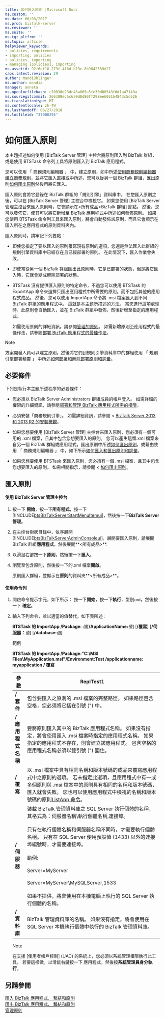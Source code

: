 ```yaml
---
title: 如何匯入原則 |Microsoft Docs
ms.custom: ''
ms.date: 06/08/2017
ms.prod: biztalk-server
ms.reviewer: ''
ms.suite: ''
ms.tgt_pltfrm: ''
ms.topic: article
helpviewer_keywords:
- policies, requirements
- importing, policies
- policies, importing
- managing [policies], importing
ms.assetid: 92f6ef18-279f-416d-b13e-8b9642539d27
caps.latest.revision: 29
author: MandiOhlinger
ms.author: mandia
manager: anneta
ms.openlocfilehash: c70038d23dc43a865a5fe30d80543f0d1a47149a
ms.sourcegitcommit: 266308ec5c6a9d8d80ff298ee6051b4843c5d626
ms.translationtype: MT
ms.contentlocale: zh-TW
ms.lasthandoff: 06/27/2018
ms.locfileid: "37000295"
---
```

# <a name="how-to-import-a-policy"></a>如何匯入原則
本主題描述如何使用 [BizTalk Server 管理] 主控台將原則匯入到 BizTalk 群組，或是使用 BTSTask 命令列工具將原則匯入到 BizTalk 應用程式。  
  
 您可以使用 「 商務規則編輯器 」 中，建立原則，如中所述[使用商務規則編輯器建立商務規則](../core/creating-business-rules-using-the-business-rule-composer.md)，並將它匯入直接或中所述，您可以從另一個 BizTalk 群組，匯出原則[如何匯出原則](../core/how-to-export-a-policy.md)然後再將它匯入。  
  
 匯入原則會將它登錄在 BizTalk 群組的「規則引擎」資料庫中。 在您匯入原則之後，可以在 [BizTalk Server 管理] 主控台中檢視它。 如果您使用 [BizTalk Server 管理主控台來匯入原則時，它會顯示在\<所有成品\>BizTalk 群組] 節點。 然後，您可以發佈它，使其可以將它新增至 BizTalk 應用程式中所述[如何發佈原則](../core/how-to-publish-a-policy.md)。 如果您使用 BTSTask 命令列工具來匯入原則，將會自動發佈該原則，而且它會顯示在匯入所在之應用程式的原則資料夾內。  
  
 匯入原則時，請牢記下列要點：  
  
- 即使您指定了要以匯入的原則覆寫現有原則的選項，您還是無法匯入此群組的規則引擎資料庫中已經存在且已經部署的原則。 在此情況下，匯入作業會失敗。  
  
- 即使當從另一個 BizTalk 群組匯出此原則時，它是已部署的狀態，但是將它匯入時，它就會變成解除部署的狀態。  
  
- BTSTask 沒有提供匯入原則的特定命令，不過您可以使用 BTSTask 的 ExportApp 命令來選擇只匯出應用程式中所需要的原則，而不包括其他的應用程式成品。 然後，您可以使用 ImportApp 命令將 .msi 檔案匯入到不同 BizTalk 群組的應用程式中。 這就是本主題所描述的方法。 當您進行這項處理時，此原則會自動匯入，並在 BizTalk 群組中發佈，然後新增至指定的應用程式。  
  
  如需使用原則的詳細資訊，請參閱[管理的原則](../core/managing-policies.md)。 如需新增原則至應用程式的最佳作法，請參閱[部署 BizTalk 應用程式的最佳作法](../core/best-practices-for-deploying-a-biztalk-application.md)。  
  
> [!NOTE]
>  方案開發人員可以建立原則，然後將它們到規則引擎資料庫中的群組使用 「 規則引擎部署精靈 」 中所述[如何部署和解除部署原則和詞彙](../core/how-to-deploy-and-undeploy-policies-and-vocabularies.md)。  
  
## <a name="prerequisites"></a>必要條件  
 下列是執行本主題所述程序的必要條件：  
  
-   您必須以 BizTalk Server Administrators 群組成員的帳戶登入。 如需詳細的權限的詳細資訊，請參閱[部署和管理 BizTalk 應用程式所需的權限](../core/permissions-required-for-deploying-and-managing-a-biztalk-application.md)。  
  
-   必須安裝「商務規則引擎」。 如需詳細資訊，請參閱 < [BizTalk Server 2013 和 2013 R2 的安裝概觀](http://msdn.microsoft.com/library/8041926c-cfc9-4eaf-9c28-a2c6e8015bc5)。  
  
-   如果您想要使用 [BizTalk Server 管理] 主控台來匯入原則，您必須有一個可用的 .xml 檔案，且其中包含您想要匯入的原則。 您可以產生這類.xml 檔案來自另一個 BizTalk 群組或應用程式，匯出原則中所述[如何匯出原則](../core/how-to-export-a-policy.md)，或藉由使用 「 商務規則編輯器 」 中，如下所示[如何匯入和匯出原則和詞彙](../core/how-to-import-and-export-policies-and-vocabularies.md)。  
  
-   如果您想要使用 BTSTask 來匯入原則，您必須有一個 .msi 檔案，且其中包含您想要匯入的原則。 如需相關指示，請參閱 <<c0> [ 如何匯出原則](../core/how-to-export-a-policy.md)。  
  
## <a name="to-import-a-policy"></a>匯入原則  
  
#### <a name="using-the-biztalk-server-administration-console"></a>使用 BizTalk Server 管理主控台  
  
1. 按一下 **開始**，按一下**所有程式**，按一下  [!INCLUDE[btsBizTalkServerStartMenuItemui](../includes/btsbiztalkserverstartmenuitemui-md.md)]，然後按一下**BizTalk Server 管理**。  
  
2. 在主控台樹狀目錄中，依序展開[!INCLUDE[btsBizTalkServerAdminConsoleui](../includes/btsbiztalkserveradminconsoleui-md.md)]，展開要匯入原則，請展開 BizTalk 群組**應用程式**，然後展開**\<所有成品\>**.  
  
3. 以滑鼠右鍵按一下**原則**，然後按一下**匯入**。  
  
4. 瀏覽至包含原則，然後按一下的.xml 檔案**開啟**。  
  
    原則匯入群組，並顯示在**原則**的資料夾**\<所有成品\>**。  
  
#### <a name="using-the-command-line"></a>使用命令列  
  
1. 開啟命令提示字元，如下所示： 按一下**開始**，按一下**執行**，型別`cmd`，然後按一下 **確定**。  
  
2. 輸入下列命令，並以適當的值替代，如下表所述：  
  
    **BTSTask 的 ImportApp /Package:** *值*[**/ApplicationName:**<em>值</em>] [**/覆寫**] [**/伺服器：**<em>值</em>] [**/database:**<em>值</em>]  
  
    範例  
  
    **BTSTask 的 ImportApp /Package:"C:\MSI Files\MyApplication.msi"/Environment:Test /applicationname: myapplication / 覆寫**  
  
   |參數|ReplTest1|  
   |---------------|-----------|  
   |**/ 套件**|包含要匯入之原則的 .msi 檔案的完整路徑。 如果路徑包含空格，您必須將它括在引號 (") 中。|  
   |**/ 應用程式名稱**|要將原則匯入其中的 BizTalk 應用程式名稱。 如果沒有指定，將會使用匯入 .msi 檔案時指定的應用程式名稱。 如果指定的應用程式不存在，則會建立該應用程式。 包含空格的應用程式名稱必須以雙引號 (") 圍住。|  
   |**/ 覆寫**|以 .msi 檔案中具有相同名稱和版本號碼的成品來覆寫應用程式中之原則的選項。 若未指定此選項，且應用程式中有一或多個原則與 .msi 檔案中的原則具有相同的名稱和版本號碼，匯入就會失敗。 您也可以使用應用程式中檢視的名稱和版本號碼的原則[ListApp 命令](../core/listapp-command.md)。|  
   |**/ 伺服器**|裝載 BizTalk 管理資料庫之 SQL Server 執行個體的名稱，其格式為：伺服器名稱\執行個體名稱,連接埠。<br /><br /> 只有在執行個體名稱和伺服器名稱不同時，才需要執行個體名稱。 只有在 SQL Server 使用預設值 (1433) 以外的連接埠編號時，才需要連接埠。<br /><br /> 範例:<br /><br /> Server=MyServer<br /><br /> Server=MyServer\MySQLServer,1533<br /><br /> 如果不提供，將會使用在本機電腦上執行的 SQL Server 執行個體的名稱。|  
   |**/ 資料庫**|BizTalk 管理資料庫的名稱。 如果沒有指定，將會使用在 SQL Server 本機執行個體中執行的 BizTalk 管理資料庫。|  
  
   > [!NOTE]
   >  在支援 [使用者帳戶控制] \(UAC) 的系統上，您必須以系統管理權限執行此工具。 若要這樣做，以滑鼠右鍵按一下 應用程式，然後按**系統管理員身分執行**。  
  
## <a name="see-also"></a>另請參閱  
 [匯入 BizTalk 應用程式、 繫結和原則](../core/importing-biztalk-applications-bindings-and-policies.md)   
 [匯出 BizTalk 應用程式、 繫結和原則](../core/exporting-biztalk-applications-bindings-and-policies.md)   
 [管理原則](../core/managing-policies.md)